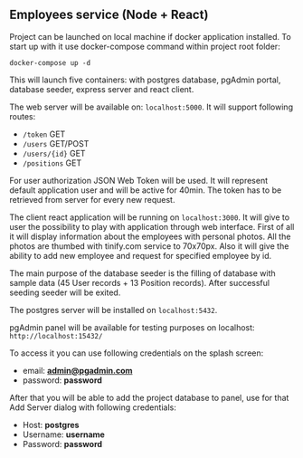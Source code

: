 ## Employees service (Node + React)

Project can be launched on local machine if docker application installed.
To start up with it use docker-compose command within project root folder:

`docker-compose up -d`

This will launch five containers: with postgres database, pgAdmin portal, database seeder, express server and react client.

The web server will be available on: `localhost:5000`. It will support following routes:

- `/token` GET
- `/users` GET/POST
- `/users/{id}` GET
- `/positions` GET

For user authorization JSON Web Token will be used. It will represent default application user and will be active for 40min. The token has to be retrieved from server for every new request.

The client react application will be running on `localhost:3000`. It will give to user the possibility to play with application through web interface. First of all it will display information about the employees with personal photos. All the photos are thumbed with tinify.com service to 70x70px. Also it will give the ability to add new employee and request for specified employee by id.


The main purpose of the database seeder is the filling of database with sample data (45 User records + 13 Position records). After successful seeding seeder will be exited.

The postgres server will be installed on `localhost:5432`.

pgAdmin panel will be available for testing purposes on localhost: 
`http://localhost:15432/`

To access it you can use following credentials on the splash screen:
- email: **admin@pgadmin.com**
- password: **password**

After that you will be able to add the project database to panel, use for that Add Server dialog with following credentials:

- Host: **postgres**
- Username: **username**
- Password: **password**

